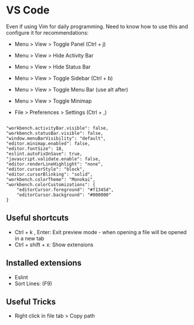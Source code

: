 # VS Code

Even if using Vim for daily programming. Need to know how to use this and configure it for recommendations:

- Menu > View > Toggle Panel (Ctrl + j)
- Menu > View > Hide Activity Bar
- Menu > View > Hide Status Bar
- Menu > View > Toggle Sidebar (Ctrl + b)
- Menu > View > Toggle Menu Bar (use alt after)
- Menu > View > Toggle Minimap

- File > Preferences > Settings (Ctrl + ,)

```

"workbench.activityBar.visible": false,
"workbench.statusBar.visible": false,
"window.menuBarVisibility": "default",
"editor.minimap.enabled": false,
"editor.fontSize": 18,
"eslint.autoFixOnSave": true,
"javascript.validate.enable": false,
"editor.renderLineHighlight": "none",
"editor.cursorStyle": "block",
"editor.cursorBlinking": "solid",
"workbench.colorTheme": "Monokai",
"workbench.colorCustomizations": {
    "editorCursor.foreground": "#f1345d",
    "editorCursor.background": "#000000"
}

```

## Useful shortcuts

- Ctrl + k , Enter: Exit preview mode - when opening a file will be opened in a new tab
- Ctrl + shift + x: Show extensions

## Installed extensions

- Eslint
- Sort Lines: (F9)

## Useful Tricks

- Right click in file tab > Copy path
